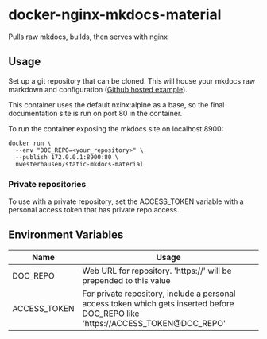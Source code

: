 # docker-nginx-mkdocs-material

Pulls raw mkdocs, builds, then serves with nginx

## Usage

Set up a git repository that can be cloned. This will house your mkdocs raw markdown and configuration ([Github hosted example](https://github.com/nwesterhausen/public-wiki)).

This container uses the default nxinx:alpine as a base, so the final documentation site is run on port 80 in the container.

To run the container exposing the mkdocs site on localhost:8900:

```
docker run \
  --env "DOC_REPO=<your_repository>" \
  --publish 172.0.0.1:8900:80 \
  nwesterhausen/static-mkdocs-material
```

### Private repositories

To use with a private repository, set the ACCESS_TOKEN variable with a personal access token that has private repo access.

## Environment Variables

| Name         | Usage                                                                                                                            |
| ------------ | -------------------------------------------------------------------------------------------------------------------------------- |
| DOC_REPO     | Web URL for repository. 'https://' will be prepended to this value                                                               |
| ACCESS_TOKEN | For private repository, include a personal access token which gets inserted before DOC_REPO like 'https://ACCESS_TOKEN@DOC_REPO' |
